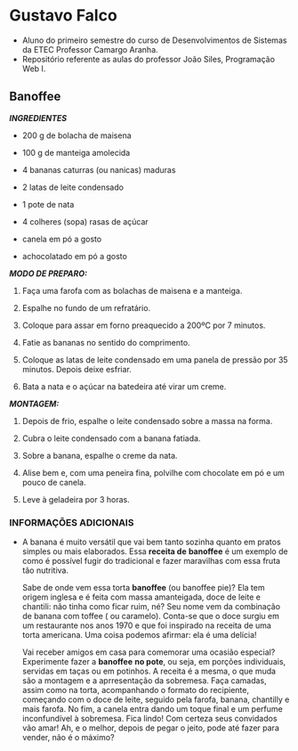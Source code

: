 # Gustavo Falco

- Aluno do primeiro semestre do curso de Desenvolvimentos de Sistemas da ETEC Professor Camargo Aranha. 
- Repositório referente as aulas do professor João Siles, Programação Web I.

## Banoffee

***INGREDIENTES***

-   200 g de bolacha de maisena
    
-   100 g de manteiga amolecida
    
-   4 bananas caturras (ou nanicas) maduras
    
-   2 latas de leite condensado
    
-   1 pote de nata
    
-   4 colheres (sopa) rasas de açúcar
    
-   canela em pó a gosto
    
-   achocolatado em pó a gosto
    

***MODO DE PREPARO:***

1.  Faça uma farofa com as bolachas de maisena e a manteiga.
    
2.  Espalhe no fundo de um refratário.
    
3.  Coloque para assar em forno preaquecido a 200ºC por 7 minutos.
    
4.  Fatie as bananas no sentido do comprimento.
    
5.  Coloque as latas de leite condensado em uma panela de pressão por 35 minutos. Depois deixe esfriar.
    
6.  Bata a nata e o açúcar na batedeira até virar um creme.
    
***MONTAGEM:***


1.  Depois de frio, espalhe o leite condensado sobre a massa na forma.
    
2.  Cubra o leite condensado com a banana fatiada.
    
3.  Sobre a banana, espalhe o creme da nata.
    
4.  Alise bem e, com uma peneira fina, polvilhe com chocolate em pó e um pouco de canela.
    
5.  Leve à geladeira por 3 horas.
    

### INFORMAÇÕES ADICIONAIS

-   A banana é muito versátil que vai bem tanto sozinha quanto em pratos simples ou mais elaborados. Essa  **receita de**  **banoffee** é um exemplo de como é possível fugir do tradicional e fazer maravilhas com essa  fruta tão nutritiva.
    
    Sabe de onde vem essa torta  **banoffee** (ou banoffee pie)? Ela tem origem inglesa e é feita com massa amanteigada, doce de leite e chantili: não tinha como ficar ruim, né? Seu nome vem da combinação de banana com toffee ( ou caramelo). Conta-se que o doce surgiu em um restaurante nos anos 1970 e que foi inspirado na receita de uma torta americana. Uma coisa podemos afirmar: ela é uma delícia!
   
    
    Vai receber amigos em casa para comemorar uma ocasião especial? Experimente fazer a  **banoffee**  **no pote**, ou seja, em porções individuais, servidas em taças ou em potinhos. A receita é a mesma, o que muda são a montagem e a aprresentação da sobremesa. Faça camadas, assim como na torta, acompanhando o formato do recipiente, começando com o doce de leite, seguido pela farofa, banana, chantilly e mais farofa. No fim, a canela entra dando um toque final e um perfume inconfundível à sobremesa. Fica lindo! Com certeza seus convidados vão amar! Ah, e o melhor, depois de pegar o jeito, pode até fazer para vender, não é o máximo?
   